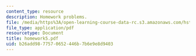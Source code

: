 ```yaml
---
content_type: resource
description: Homework problems.
file: /media/https%3A/open-learning-course-data-rc.s3.amazonaws.com/hst-035-principle-and-practice-of-human-pathology-spring-2003/b26add9877570652446b7b6e9e8d9403_homework5.pdf
file_type: application/pdf
resourcetype: Document
title: homework5.pdf
uid: b26add98-7757-0652-446b-7b6e9e8d9403
---
```

